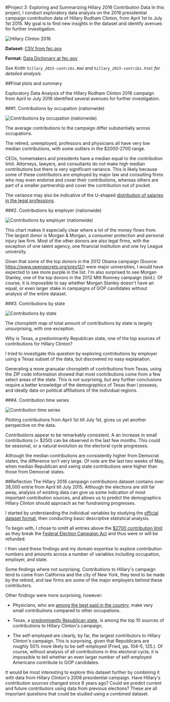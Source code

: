 #Project 3: Exploring and Summarizing Hillary 2016 Contribution Data
In this project, I conduct exploratory data analysis on the 2016 presidential campaign contribution data of Hillary Rodham Clinton, from April 1st to July 1st 2015. My goal is to find new insights in the dataset and identify avenues for further investigation.

![Hillary Clinton 2016](hillary-clinton-2016-president-election.jpg)

**Dataset:** [CSV from fec.gov](http://fec.gov/disclosurep/PDownload.do)

**Format:** [Data Dictionary at fec.gov](ftp://ftp.fec.gov/FEC/Presidential_Map/2016/DATA_DICTIONARIES/CONTRIBUTOR_FORMAT.txt)

_See Knittr `hillary_2015-contribs.Rmd` and `hillary_2015-contribs.html` for detailed analysis._

##Final plots and summary

Exploratory Data Analysis of the Hillary Rodham Clinton 2016 campaign from April to July 2016 identified several avenues for further investigation.

###1. Contributions by occupation (nationwide)

![Contributions by occupation (nationwide)](contribs_occup.png)

The average contributions to the campaign differ substantially across occupations.

The retired, unemployed, professors and physicians all have very low median contributions, with some outliers in the $2000-2700 range.

CEOs, homemakers and presidents have a median equal to the contribution limit. Attorneys, lawyers, and consultants do not make high median contributions but there is very significant variance. This is likely because some of these contributors are employed by major law and consulting firms who may even endorse and cover their contributions, whereas others are part of a smaller partnership and cover the contribution out of pocket.

The variance may also be indicative of the U-shaped [distribution of salaries in the legal professions](http://qph.is.quoracdn.net/main-qimg-0a0d8f37efe16a83e4f1208aea3b1988?convert_to_webp=true).

###2. Contributions by employer (nationwide)

![Contributions by employer (nationwide)](contribs_employer.png)

This chart makes it especially clear where a lot of the money flows from. The largest donor is Morgan & Morgan, a consumer protection and personal injury law firm. Most of the other donors are also legal firms, with the exception of one talent agency, one financial institution and one Ivy League university.

Given that some of the top donors in the 2012 Obama campaign (Source: https://www.opensecrets.org/pres12/) were major universities, I would have expected to see more purple in the list. I'm also surprised to see Morgan Stanley, one of the top donors in the 2012 Mitt Romney campaign (ibid.). Of course, it is impossible to say whether Morgan Stanley doesn't have an equal, or even larger stake in campaigns of GOP candidates without analysis of the entire dataset.

###3. Contributions by state

![Contributions by state](contribs_state.png)

The choropleth map of total amount of contributions by state is largely unsurprising, with one exception.

Why is Texas, a predominantly Republican state, one of the top sources of contributions for Hillary Clinton?

I tried to investigate this question by exploring contributions by employer using a Texas subset of the data, but discovered no easy explanation.

Generating a more granualar choropleth of contributions from Texas, using the ZIP code information showed that most contributions come from a few select areas of the state. This is not surprising, but any further conclusions require a better knowledge of the demographics of Texas than I possess, and ideally data on political affiliations of the individual regions.

###4. Contribution time series

![Contribution time series](contribs_time.png)

Plotting contributions from April 1st till July 1st, gives us yet another perspective on the data. 

Contributions appear to be remarkably consistent. A an increase in small contributions (< $250) can be observed in the last few months. This could be seasonal, or a natural evolution as the electoral cycle progresses.

Although the median contributions are consistently higher from Democrat states, the difference isn’t very large. Of note are the last two weeks of May, when median Republican and swing state contributions were higher than those from Democrat states.

##Reflection
The Hillary 2016 campaign contributions dataset contains over 38,000 entrie from April till July 2015. Although the elections are still far away, analysis of existing data can give us some indication of most important contribution sources, and allows us to predict the demographics Hillary Clinton should approach as her fundraising progresses.

I started by understanding the individual variables by studying the [official dataset format](ftp://ftp.fec.gov/FEC/Presidential_Map/2016/DATA_DICTIONARIES/CONTRIBUTOR_FORMAT.txt), then conducting basic descriptive statistical analysis.

To begin with, I chose to omitt all entries above the [$2700 contribution limit](http://www.fec.gov/pages/fecrecord/2015/february/contriblimits20152016.shtml) as they break the [Federal Election Campaign Act](http://www.fec.gov/law/feca/feca.pdf) and thus were or will be refunded.

I then used these findings and my domain expertise to explore contribution numbers and amounts across a number of variables including occupation, employer, and state.

Some findings where not surprising. Contributions to Hillary's campaign tend to come from California and the city of New York, they tend to be made by the retired, and law firms are some of the major employers behind these contributors.

Other findings were more surprising, however:

* Physicians, who are [among the best paid in the country](http://www.bls.gov/oes/current/oes_nat.htm),  make very small contributions compared to other occupations.

* Texas, a [predominantly Republican state](https://en.wikipedia.org/wiki/Politics_of_Texas), is among the top 10 sources of contributions to Hillary Clinton's campaign.

* The self-employed are clearly, by far, the largest contributors to Hillary Clinton's campaign. This is surprising, given that Republicans are roughly 50% more likely to be self-employed (Fried, pp. 104–5, 125.). Of course, without analysis of all contributions in this electoral cycle, it is impossible to tell whether an even larger number of self-employed Americans contribute to GOP candidates.

It would be most interesting to explore this dataset further by combining it with data from Hillary Clinton's 2008 presidential campaign. Have Hillary's contribution sources changed since 8 years ago? Could we predict current and future contributors using data from previous elections? These are all important questions that could be studied using a combined dataset.

